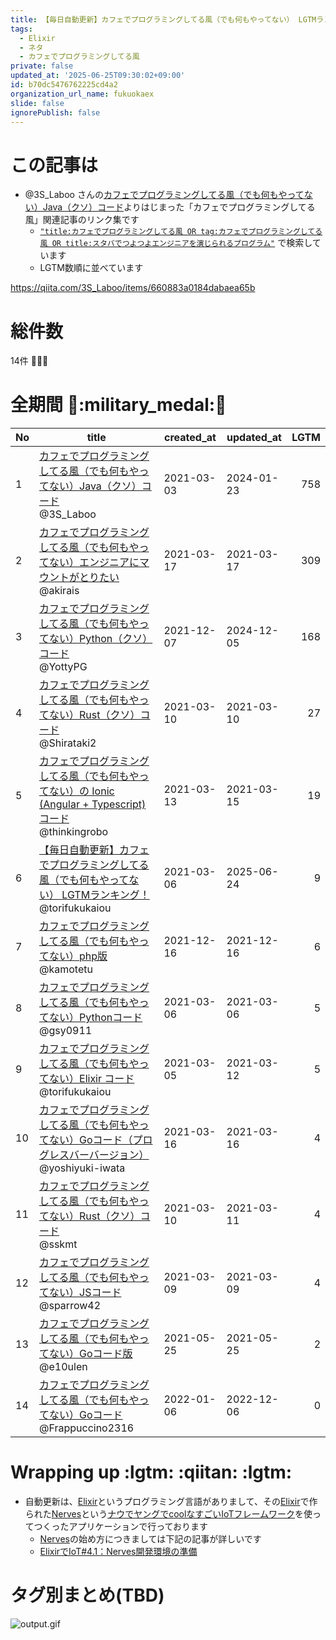 ```yaml
---
title: 【毎日自動更新】カフェでプログラミングしてる風（でも何もやってない） LGTMランキング！
tags:
  - Elixir
  - ネタ
  - カフェでプログラミングしてる風
private: false
updated_at: '2025-06-25T09:30:02+09:00'
id: b70dc5476762225cd4a2
organization_url_name: fukuokaex
slide: false
ignorePublish: false
---
```

# この記事は
- @3S_Laboo さんの[カフェでプログラミングしてる風（でも何もやってない）Java（クソ）コード](https://qiita.com/3S_Laboo/items/660883a0184dabaea65b)よりはじまった「カフェでプログラミングしてる風」関連記事のリンク集です
  - [`"title:カフェでプログラミングしてる風 OR tag:カフェでプログラミングしてる風 OR title:スタバでつよつよエンジニアを演じられるプログラム"`](https://qiita.com/search?q=title%3A%E3%82%AB%E3%83%95%E3%82%A7%E3%81%A7%E3%83%97%E3%83%AD%E3%82%B0%E3%83%A9%E3%83%9F%E3%83%B3%E3%82%B0%E3%81%97%E3%81%A6%E3%82%8B%E9%A2%A8+OR+tag%3A%E3%82%AB%E3%83%95%E3%82%A7%E3%81%A7%E3%83%97%E3%83%AD%E3%82%B0%E3%83%A9%E3%83%9F%E3%83%B3%E3%82%B0%E3%81%97%E3%81%A6%E3%82%8B%E9%A2%A8+OR+title%3A%E3%82%B9%E3%82%BF%E3%83%90%E3%81%A7%E3%81%A4%E3%82%88%E3%81%A4%E3%82%88%E3%82%A8%E3%83%B3%E3%82%B8%E3%83%8B%E3%82%A2%E3%82%92%E6%BC%94%E3%81%98%E3%82%89%E3%82%8C%E3%82%8B%E3%83%97%E3%83%AD%E3%82%B0%E3%83%A9%E3%83%A0) で検索しています
  - LGTM数順に並べています

https://qiita.com/3S_Laboo/items/660883a0184dabaea65b

# 総件数
14件 :tada::tada::tada:

# 全期間 :confetti_ball::military_medal::confetti_ball:
|No|title|created_at|updated_at|LGTM|
|---|---|---|---|---:|
|1|[カフェでプログラミングしてる風（でも何もやってない）Java（クソ）コード](https://qiita.com/3S_Laboo/items/660883a0184dabaea65b)<br>@3S_Laboo|2021-03-03|2024-01-23|758|
|2|[カフェでプログラミングしてる風（でも何もやってない）エンジニアにマウントがとりたい](https://qiita.com/akirais/items/a38f767ca27daba028f0)<br>@akirais|2021-03-17|2021-03-17|309|
|3|[カフェでプログラミングしてる風（でも何もやってない）Python（クソ）コード](https://qiita.com/YottyPG/items/e988ebacab94a8f4645f)<br>@YottyPG|2021-12-07|2024-12-05|168|
|4|[カフェでプログラミングしてる風（でも何もやってない）Rust（クソ）コード](https://qiita.com/Shirataki2/items/37a040e12460c7ad6b68)<br>@Shirataki2|2021-03-10|2021-03-10|27|
|5|[カフェでプログラミングしてる風（でも何もやってない）の Ionic (Angular + Typescript) コード](https://qiita.com/thinkingrobo/items/f246a2ec06e878bbdfba)<br>@thinkingrobo|2021-03-13|2021-03-15|19|
|6|[【毎日自動更新】カフェでプログラミングしてる風（でも何もやってない） LGTMランキング！](https://qiita.com/torifukukaiou/items/b70dc5476762225cd4a2)<br>@torifukukaiou|2021-03-06|2025-06-24|9|
|7|[カフェでプログラミングしてる風（でも何もやってない）php版](https://qiita.com/kamotetu/items/049ba3886512eb8f61cf)<br>@kamotetu|2021-12-16|2021-12-16|6|
|8|[カフェでプログラミングしてる風（でも何もやってない）Pythonコード](https://qiita.com/gsy0911/items/5398da9b42e8bda37cfb)<br>@gsy0911|2021-03-06|2021-03-06|5|
|9|[カフェでプログラミングしてる風（でも何もやってない）Elixir コード](https://qiita.com/torifukukaiou/items/0d9ee663680aba97c4af)<br>@torifukukaiou|2021-03-05|2021-03-12|5|
|10|[カフェでプログラミングしてる風（でも何もやってない）Goコード（プログレスバーバージョン）](https://qiita.com/yoshiyuki-iwata/items/18e77046fe37743da931)<br>@yoshiyuki-iwata|2021-03-16|2021-03-16|4|
|11|[カフェでプログラミングしてる風（でも何もやってない）Rust（クソ）コード](https://qiita.com/sskmt/items/de881fbec5441f650e1a)<br>@sskmt|2021-03-10|2021-03-11|4|
|12|[カフェでプログラミングしてる風（でも何もやってない）JSコード](https://qiita.com/sparrow42/items/8fefe317c926404b31bf)<br>@sparrow42|2021-03-09|2021-03-09|4|
|13|[カフェでプログラミングしてる風（でも何もやってない）Goコード版](https://qiita.com/e10ulen/items/78f97b8658ed2b919501)<br>@e10ulen|2021-05-25|2021-05-25|2|
|14|[カフェでプログラミングしてる風（でも何もやってない）Goコード](https://qiita.com/Frappuccino2316/items/ab35d44702924c230909)<br>@Frappuccino2316|2022-01-06|2022-12-06|0|


# Wrapping up :lgtm: :qiitan: :lgtm:
- 自動更新は、[Elixir](https://elixir-lang.org/)というプログラミング言語がありまして、その[Elixir](https://elixir-lang.org/)で作られた[Nerves](https://www.nerves-project.org/)という[ナウでヤングでcoolなすごいIoTフレームワーク](https://www.slideshare.net/takasehideki/elixiriotcoolnerves-236780506)を使ってつくったアプリケーションで行っております
  - [Nerves](https://www.nerves-project.org/)の始め方につきましては下記の記事が詳しいです
  - [ElixirでIoT#4.1：Nerves開発環境の準備](https://qiita.com/takasehideki/items/88dda57758051d45fcf9)

# タグ別まとめ(TBD)

![output.gif](https://qiita-image-store.s3.ap-northeast-1.amazonaws.com/0/131808/4b94399e-f21e-516e-8cdc-e3837aaa005b.gif)

